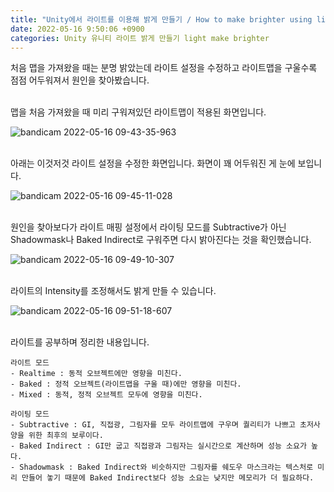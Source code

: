```yaml
---
title: "Unity에서 라이트를 이용해 밝게 만들기 / How to make brighter using light in Unity"
date: 2022-05-16 9:50:06 +0900
categories: Unity 유니티 라이트 밝게 만들기 light make brighter
---
```

처음 맵을 가져왔을 때는 분명 밝았는데 라이트 설정을 수정하고 라이트맵을 구울수록 점점 어두워져서 원인을 찾아봤습니다.
<br><br>

맵을 처음 가져왔을 때 미리 구워져있던 라이트맵이 적용된 화면입니다.

![bandicam 2022-05-16 09-43-35-963](https://user-images.githubusercontent.com/79886133/168503559-a7dbba1e-0be1-497c-aca9-eaed1eccc3fa.png)
<br><br>

아래는 이것저것 라이트 설정을 수정한 화면입니다.
화면이 꽤 어두워진 게 눈에 보입니다.

![bandicam 2022-05-16 09-45-11-028](https://user-images.githubusercontent.com/79886133/168503573-af524dfa-0578-48e9-b88c-75c456de3ecb.png)
<br><br>

원인을 찾아보다가 라이트 매핑 설정에서 라이팅 모드를 Subtractive가 아닌 Shadowmask나 Baked Indirect로 구워주면 다시 밝아진다는 것을 확인했습니다.

![bandicam 2022-05-16 09-49-10-307](https://user-images.githubusercontent.com/79886133/168503594-3a2cb80a-fd56-4dcf-91c8-bb64f710d3b9.png)
<br><br>

라이트의 Intensity를 조정해서도 밝게 만들 수 있습니다.

![bandicam 2022-05-16 09-51-18-607](https://user-images.githubusercontent.com/79886133/168503601-62b7afc1-93bc-40ef-ad72-ebb0e31d5045.png)
<br><br>

라이트를 공부하며 정리한 내용입니다.
```
라이트 모드
- Realtime : 동적 오브젝트에만 영향을 미친다.
- Baked : 정적 오브젝트(라이트맵을 구울 때)에만 영향을 미친다.
- Mixed : 동적, 정적 오브젝트 모두에 영향을 미친다.
```
```
라이팅 모드
- Subtractive : GI, 직접광, 그림자를 모두 라이트맵에 구우며 퀄리티가 나쁘고 초저사양을 위한 최후의 보루이다.
- Baked Indirect : GI만 굽고 직접광과 그림자는 실시간으로 계산하며 성능 소요가 높다.
- Shadowmask : Baked Indirect와 비슷하지만 그림자를 쉐도우 마스크라는 텍스처로 미리 만들어 놓기 때문에 Baked Indirect보다 성능 소요는 낮지만 메모리가 더 필요하다.
```
